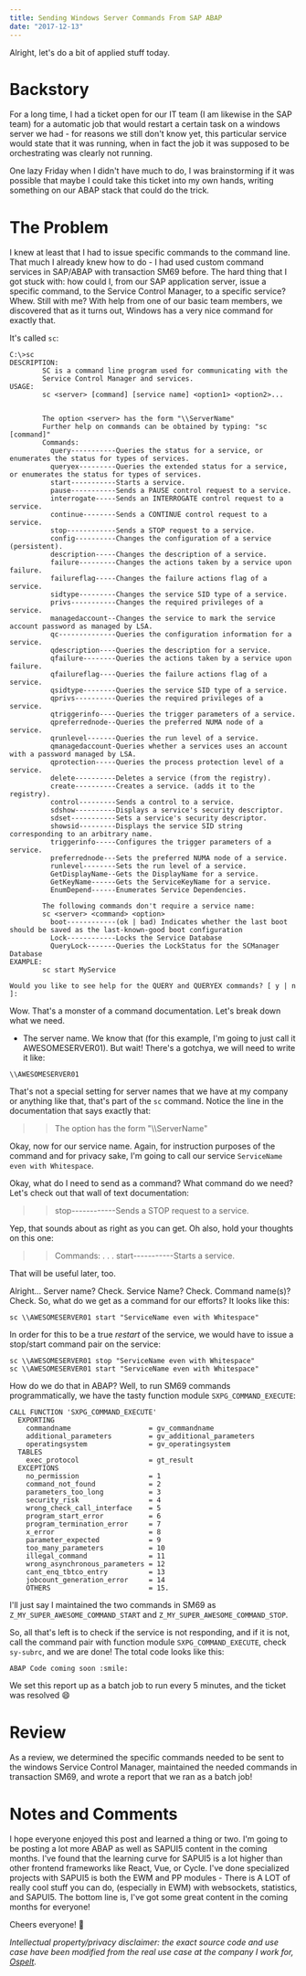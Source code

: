 ```yaml
---
title: Sending Windows Server Commands From SAP ABAP
date: "2017-12-13"
---
```


Alright, let's do a bit of applied stuff today.

# Backstory

For a long time, I had a ticket open for our IT team (I am likewise in the SAP team) for a automatic job that would restart a certain task on a windows server we had - for reasons we still don't know yet, this particular service would state that it was running, when in fact the job it was supposed to be orchestrating was clearly not running.

One lazy Friday when I didn't have much to do, I was brainstorming if it was possible that maybe I could take this ticket into my own hands, writing something on our ABAP stack that could do the trick.

# The Problem

I knew at least that I had to issue specific commands to the command line. That much I already knew how to do - I had used custom command services in SAP/ABAP with transaction SM69 before. The hard thing that I got stuck with: how could I, from our SAP application server, issue a specific command, to the Service Control Manager, to a specific service? Whew. Still with me? With help from one of our basic team members, we discovered that as it turns out, Windows has a very nice command for exactly that.

It's called `sc`:

```
C:\>sc
DESCRIPTION:
        SC is a command line program used for communicating with the
        Service Control Manager and services.
USAGE:
        sc <server> [command] [service name] <option1> <option2>...


        The option <server> has the form "\\ServerName"
        Further help on commands can be obtained by typing: "sc [command]"
        Commands:
          query-----------Queries the status for a service, or enumerates the status for types of services.
          queryex---------Queries the extended status for a service, or enumerates the status for types of services.
          start-----------Starts a service.
          pause-----------Sends a PAUSE control request to a service.
          interrogate-----Sends an INTERROGATE control request to a service.
          continue--------Sends a CONTINUE control request to a service.
          stop------------Sends a STOP request to a service.
          config----------Changes the configuration of a service (persistent).
          description-----Changes the description of a service.
          failure---------Changes the actions taken by a service upon failure.
          failureflag-----Changes the failure actions flag of a service.
          sidtype---------Changes the service SID type of a service.
          privs-----------Changes the required privileges of a service.
          managedaccount--Changes the service to mark the service account password as managed by LSA.
          qc--------------Queries the configuration information for a service.
          qdescription----Queries the description for a service.
          qfailure--------Queries the actions taken by a service upon failure.
          qfailureflag----Queries the failure actions flag of a service.
          qsidtype--------Queries the service SID type of a service.
          qprivs----------Queries the required privileges of a service.
          qtriggerinfo----Queries the trigger parameters of a service.
          qpreferrednode--Queries the preferred NUMA node of a service.
          qrunlevel-------Queries the run level of a service.
          qmanagedaccount-Queries whether a services uses an account with a password managed by LSA.
          qprotection-----Queries the process protection level of a service.
          delete----------Deletes a service (from the registry).
          create----------Creates a service. (adds it to the registry).
          control---------Sends a control to a service.
          sdshow----------Displays a service's security descriptor.
          sdset-----------Sets a service's security descriptor.
          showsid---------Displays the service SID string corresponding to an arbitrary name.
          triggerinfo-----Configures the trigger parameters of a service.
          preferrednode---Sets the preferred NUMA node of a service.
          runlevel--------Sets the run level of a service.
          GetDisplayName--Gets the DisplayName for a service.
          GetKeyName------Gets the ServiceKeyName for a service.
          EnumDepend------Enumerates Service Dependencies.

        The following commands don't require a service name:
        sc <server> <command> <option>
          boot------------(ok | bad) Indicates whether the last boot should be saved as the last-known-good boot configuration
          Lock------------Locks the Service Database
          QueryLock-------Queries the LockStatus for the SCManager Database
EXAMPLE:
        sc start MyService

Would you like to see help for the QUERY and QUERYEX commands? [ y | n ]:
```

Wow. That's a monster of a command documentation. Let's break down what we need.

- The server name. We know that (for this example, I'm going to just call it AWESOMESERVER01). But wait! There's a gotchya, we will need to write it like:

`\\AWESOMESERVER01`

That's not a special setting for server names that we have at my company or anything like that, that's part of the `sc` command. Notice the line in the documentation that says exactly that:

> > The option <server> has the form "\\\\ServerName"

Okay, now for our service name. Again, for instruction purposes of the command and for privacy sake, I'm going to call our service `ServiceName even with Whitespace`.

Okay, what do I need to send as a command? What command do we need? Let's check out that wall of text documentation:

> > stop------------Sends a STOP request to a service.

Yep, that sounds about as right as you can get. Oh also, hold your thoughts on this one:

> > Commands:
  . . .
  start-----------Starts a service.

That will be useful later, too.

Alright... Server name? Check. Service Name? Check. Command name(s)? Check. So, what do we get as a command for our efforts? It looks like this:

`sc \\AWESOMESERVER01 start "ServiceName even with Whitespace"`

In order for this to be a true _restart_ of the service, we would have to issue a stop/start command pair on the service:

`sc \\AWESOMESERVER01 stop "ServiceName even with Whitespace"`  
`sc \\AWESOMESERVER01 start "ServiceName even with Whitespace"`

How do we do that in ABAP? Well, to run SM69 commands programmatically, we have the tasty function module `SXPG_COMMAND_EXECUTE`:

```abap
CALL FUNCTION 'SXPG_COMMAND_EXECUTE'
  EXPORTING
    commandname                   = gv_commandname
    additional_parameters         = gv_additional_parameters
    operatingsystem               = gv_operatingsystem
  TABLES
    exec_protocol                 = gt_result
  EXCEPTIONS
    no_permission                 = 1
    command_not_found             = 2
    parameters_too_long           = 3
    security_risk                 = 4
    wrong_check_call_interface    = 5
    program_start_error           = 6
    program_termination_error     = 7
    x_error                       = 8
    parameter_expected            = 9
    too_many_parameters           = 10
    illegal_command               = 11
    wrong_asynchronous_parameters = 12
    cant_enq_tbtco_entry          = 13
    jobcount_generation_error     = 14
    OTHERS                        = 15.
```

I'll just say I maintained the two commands in SM69 as `Z_MY_SUPER_AWESOME_COMMAND_START` and `Z_MY_SUPER_AWESOME_COMMAND_STOP`.

So, all that's left is to check if the service is not responding, and if it is not, call the command pair with function module `SXPG_COMMAND_EXECUTE`, check `sy-subrc`, and we are done! The total code looks like this:

```abap
ABAP Code coming soon :smile:
```

We set this report up as a batch job to run every 5 minutes, and the ticket was resolved :smile:

# Review

As a review, we determined the specific commands needed to be sent to the windows Service Control Manager, maintained the needed commands in transaction SM69, and wrote a report that we ran as a batch job!

# Notes and Comments

I hope everyone enjoyed this post and learned a thing or two. I'm going to be posting a lot more ABAP as well as SAPUI5 content in the coming months. I've found that the learning curve for SAPUI5 is a lot higher than other frontend frameworks like React, Vue, or Cycle. I've done specialized projects with SAPUI5 is both the EWM and PP modules - There is A LOT of really cool stuff you can do, (especially in EWM) with websockets, statistics, and SAPUI5. The bottom line is, I've got some great content in the coming months for everyone!

Cheers everyone! :beer:

_Intellectual property/privacy disclaimer: the exact source code and use case have been modified from the real use case at the company I work for, [Ospelt](https://www.ospelt.com/en/ospelt/info/home.html)._
